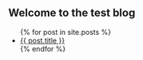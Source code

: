 ## Welcome to the test blog ##
<ul>
  {% for post in site.posts %}
    <li>
      <a href=" {{ post.url }}">{{ post.title }}</a>
    </li>
  {% endfor %}
</ul>
